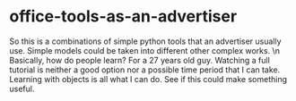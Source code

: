 # office-tools-as-an-advertiser
So this is a combinations of simple python tools that an advertiser usually use. Simple models could be taken into different other complex works. \n
Basically, how do people learn? For a 27 years old guy. Watching a full tutorial is neither a good option nor a possible time period that I can take. Learning with objects is all what I can do. See if this could make something useful.
